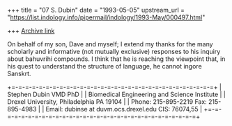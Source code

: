 +++
title = "07 S. Dubin"
date = "1993-05-05"
upstream_url = "https://list.indology.info/pipermail/indology/1993-May/000497.html"

+++
[Archive link](https://list.indology.info/pipermail/indology/1993-May/000497.html)

On behalf of my son, Dave and myself; I extend my thanks for the
many  scholarly and informative  (not mutually exclusive) responses to
his inquiry about bahuvrihi compounds.  I think that he is reaching
the viewpoint that, in his quest to understand the structure of language,
he cannot ingore Sanskrt.

 +=-=-=-=-=-=-=-=-=-=-=-=-=-=-=-=-=-=-=-=-=-=-=-=-=-=-=-=-=-=+
 |                 Stephen Dubin VMD PhD                     |
 |     Biomedical Engineering and Science Institute          |
 |     Drexel University,  Philadelphia  PA  19104           |
 |       Phone: 215-895-2219   Fax: 215-895-4983             |
 |   Email: dubinse at duvm.ocs.drexel.edu   CIS: 76074,55      |
 +=-=-=-=-=-=-=-=-=-=-=-=-=-=-=-=-=-=-=-=-=-=-=-=-=-=-=-=-=-=+








